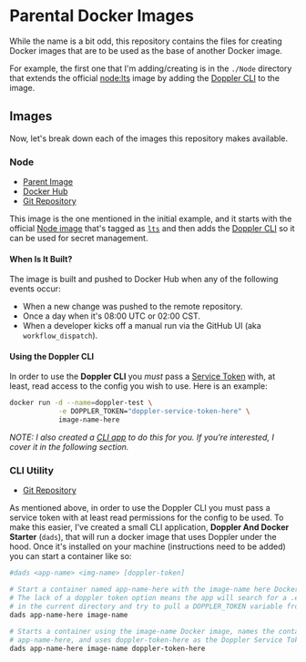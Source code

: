 # Parental Docker Images

While the name is a bit odd, this repository contains the files for creating Docker images that are to be used as the base of another Docker image.

For example, the first one that I'm adding/creating is in the `./Node` directory that extends the official [node:lts][0] image by adding the [Doppler CLI][1] to the image.

## Images

Now, let's break down each of the images this repository makes available.

### Node

- [Parent Image][0]
- [Docker Hub][4]
- [Git Repository][3]

This image is the one mentioned in the initial example, and it starts with the official [Node image][0] that's tagged as [`lts`][2] and then adds the [Doppler CLI][1] so it can be used for secret management.

#### When Is It Built?

The image is built and pushed to Docker Hub when any of the following events occur:

- When a new change was pushed to the remote repository.
- Once a day when it's 08:00 UTC or 02:00 CST.
- When a developer kicks off a manual run via the GitHub UI (aka `workflow_dispatch`).

#### Using the Doppler CLI

In order to use the **Doppler CLI** you _must_ pass a [Service Token](https://docs.doppler.com/docs/service-tokens) with, at least, read access to the config you wish to use. Here is an example:

```bash
docker run -d --name=doppler-test \
            -e DOPPLER_TOKEN="doppler-service-token-here" \
            image-name-here
```

_NOTE: I also created a [CLI app](#cli-utility) to do this for you. If you're interested, I cover it in the following section._

### CLI Utility

- [Git Repository][5]

As mentioned above, in order to use the Doppler CLI you must pass a service token with at least read permissions for the config to be used. To make this easier, I've created a small CLI application, **Doppler And Docker Starter** (`dads`), that will run a docker image that uses Doppler under the hood. Once it's installed on your machine (instructions need to be added) you can start a container like so:

```bash
#dads <app-name> <img-name> [doppler-token]

# Start a container named app-name-here with the image-name here Docker image.
# The lack of a doppler token option means the app will search for a .env file
# in the current directory and try to pull a DOPPLER_TOKEN variable from there.
dads app-name-here image-name

# Starts a container using the image-name Docker image, names the container
# app-name-here, and uses doppler-token-here as the Doppler Service Token.
dads app-name-here image-name doppler-token-here
```



[0]: https://hub.docker.com/_/node
[1]: https://docs.doppler.com/docs/cli
[2]: https://hub.docker.com/_/node/tags?page=1&name=lts
[3]: https://github.com/4lch4/Docker-Images/tree/main/Node
[4]: https://hub.docker.com/repository/docker/4lch4/node/general
[5]: https://git.4lch4.io/4lch4/Doppler-And-Docker-Starter
